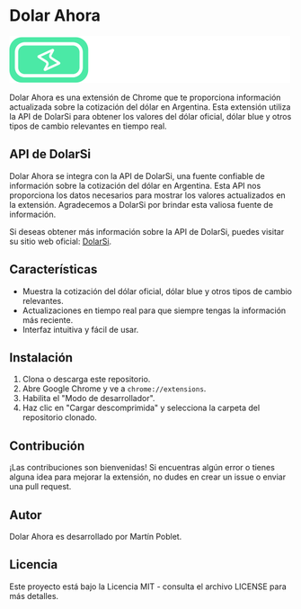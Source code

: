 # Dolar Ahora

![Dolar Ahora Logo](./public/assets/dolarahora.svg)

Dolar Ahora es una extensión de Chrome que te proporciona información actualizada sobre la cotización del dólar en Argentina. Esta extensión utiliza la API de DolarSi para obtener los valores del dólar oficial, dólar blue y otros tipos de cambio relevantes en tiempo real.

## API de DolarSi

Dolar Ahora se integra con la API de DolarSi, una fuente confiable de información sobre la cotización del dólar en Argentina. Esta API nos proporciona los datos necesarios para mostrar los valores actualizados en la extensión. Agradecemos a DolarSi por brindar esta valiosa fuente de información.

Si deseas obtener más información sobre la API de DolarSi, puedes visitar su sitio web oficial: [DolarSi](https://www.dolarsi.com/).


## Características

- Muestra la cotización del dólar oficial, dólar blue y otros tipos de cambio relevantes.
- Actualizaciones en tiempo real para que siempre tengas la información más reciente.
- Interfaz intuitiva y fácil de usar.

## Instalación

1. Clona o descarga este repositorio.
2. Abre Google Chrome y ve a `chrome://extensions`.
3. Habilita el "Modo de desarrollador".
4. Haz clic en "Cargar descomprimida" y selecciona la carpeta del repositorio clonado.

## Contribución

¡Las contribuciones son bienvenidas! Si encuentras algún error o tienes alguna idea para mejorar la extensión, no dudes en crear un issue o enviar una pull request.

## Autor

Dolar Ahora es desarrollado por Martín Poblet.

## Licencia

Este proyecto está bajo la Licencia MIT - consulta el archivo LICENSE para más detalles.


